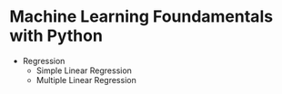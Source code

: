 # Machine Learning Foundamentals with Python

- Regression
    - Simple Linear Regression
    - Multiple Linear Regression
